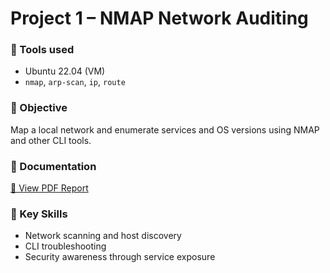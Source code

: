 # Project 1 – NMAP Network Auditing

### 🧰 Tools used
- Ubuntu 22.04 (VM)
- `nmap`, `arp-scan`, `ip`, `route`

### 📝 Objective
Map a local network and enumerate services and OS versions using NMAP and other CLI tools.

### 📄 Documentation
[📎 View PDF Report](./PROJECT\_1\_Network\_auditing\_NMAP.pdf)

### 🎯 Key Skills
- Network scanning and host discovery
- CLI troubleshooting
- Security awareness through service exposure
